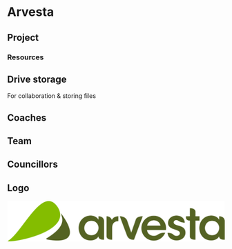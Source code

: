 # Arvesta

## Project

### Resources

## Drive storage

For collaboration & storing files

## Coaches

## Team

## Councillors

## Logo

![](../.gitbook/assets/arvesta-logo.svg)

